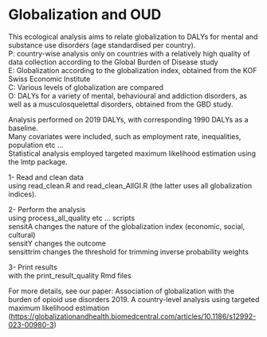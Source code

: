# Globalization and OUD

This ecological analysis aims to relate globalization to DALYs for mental and substance use disorders (age standardised per country).  
P: country-wise analysis only on countries with a relatively high quality of data collection according to the Global Burden of Disease study  
E: Globalization according to the globalization index, obtained from the KOF Swiss Economic Institute  
C: Various levels of globalization are compared  
O: DALYs for a variety of mental, behavioural and addiction disorders, as well as a musculosquelettal disorders, obtained from the GBD study.  

Analysis performed on 2019 DALYs, with corresponding 1990 DALYs as a baseline.  
Many covariates were included, such as employment rate, inequalities, population etc ...  
Statistical analysis employed targeted maximum likelihood estimation using the lmtp package.  

1- Read and clean data  
using read_clean.R and read_clean_AllGI.R (the latter uses all globalization indices).

2- Perform the analysis  
using process_all_quality etc ... scripts  
sensitA changes the nature of the globalization index (economic, social, cultural)  
sensitY changes the outcome  
sensittrim changes the threshold for trimming inverse probability weights  

3- Print results  
with the print_result_quality Rmd files  

For more details, see our paper: Association of globalization with the burden of opioid use disorders 2019. A country-level analysis using targeted maximum likelihood estimation (https://globalizationandhealth.biomedcentral.com/articles/10.1186/s12992-023-00980-3)

